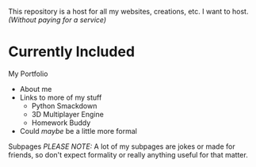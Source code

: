 This repository is a host for all my websites, creations, etc. I want to host. *(Without paying for a service)*

# Currently Included
My Portfolio
- About me
- Links to more of my stuff
  - Python Smackdown
  - 3D Multiplayer Engine
  - Homework Buddy
- Could *maybe* be a little more formal

Subpages
*PLEASE NOTE:* A lot of my subpages are jokes or made for friends, so don't expect formality or really anything useful for that matter.
